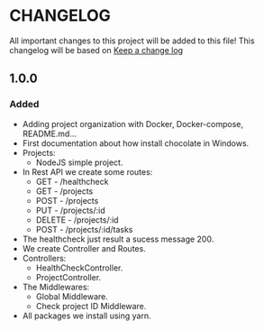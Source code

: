 # CHANGELOG

All important changes to this project will be added to this file! This changelog will be based on [Keep a change log](http://keepachangelog.com/)

## 1.0.0

### Added

* Adding project organization with Docker, Docker-compose, README.md...
* First documentation about how install chocolate in Windows.
* Projects:
    * NodeJS simple project.
* In Rest API we create some routes:
  * GET - /healthcheck
  * GET - /projects
  * POST - /projects
  * PUT - /projects/:id
  * DELETE - /projects/:id
  * POST - /projects/:id/tasks
* The healthcheck just result a sucess message 200.
* We create Controller and Routes.
* Controllers:
  * HealthCheckController.
  * ProjectController.
* The Middlewares:
  * Global Middleware.
  * Check project ID Middleware.
* All packages we install using yarn.
